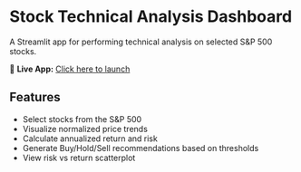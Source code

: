 # Stock Technical Analysis Dashboard

A Streamlit app for performing technical analysis on selected S&P 500 stocks.

🔗 **Live App:** [Click here to launch](https://stockanalysisdashboardzt.streamlit.app/)

## Features

- Select stocks from the S&P 500
- Visualize normalized price trends
- Calculate annualized return and risk
- Generate Buy/Hold/Sell recommendations based on thresholds
- View risk vs return scatterplot
